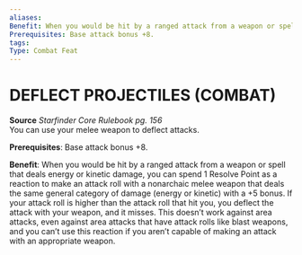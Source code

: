 ```yaml
---
aliases: 
Benefit: When you would be hit by a ranged attack from a weapon or spell that deals energy or kinetic damage, you can spend 1 Resolve Point as a reaction to make an attack roll with a nonarchaic melee weapon that deals the same general category of damage (energy or kinetic) with a +5 bonus. If your attack roll is higher than the attack roll that hit you, you deflect the attack with your weapon, and it misses. This doesn’t work against area attacks, even against area attacks that have attack rolls like blast weapons, and you can’t use this reaction if you aren’t capable of making an attack with an appropriate weapon.
Prerequisites: Base attack bonus +8.
tags: 
Type: Combat Feat
---
```

# DEFLECT PROJECTILES (COMBAT)
**Source** _Starfinder Core Rulebook pg. 156_  
You can use your melee weapon to deflect attacks.

**Prerequisites**: Base attack bonus +8.

**Benefit**: When you would be hit by a ranged attack from a weapon or spell that deals energy or kinetic damage, you can spend 1 Resolve Point as a reaction to make an attack roll with a nonarchaic melee weapon that deals the same general category of damage (energy or kinetic) with a +5 bonus. If your attack roll is higher than the attack roll that hit you, you deflect the attack with your weapon, and it misses. This doesn’t work against area attacks, even against area attacks that have attack rolls like blast weapons, and you can’t use this reaction if you aren’t capable of making an attack with an appropriate weapon.